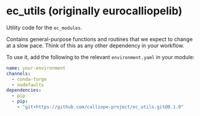 # ec_utils (originally eurocalliopelib)

Utility code for the `ec_modules`.

Contains general-purpose functions and routines that we expect to change at a slow pace. Think of this as any other dependency in your workflow.

To use it, add the following to the relevant `environment.yaml` in your module:

```yaml
name: your-environment
channels:
  - conda-forge
  - nodefaults
dependencies:
  - pip
  - pip:
    - "git+https://github.com/calliope-project/ec_utils.git@0.1.0"
```
